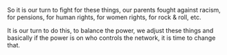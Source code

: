 So it is our turn to fight for these things, our parents fought against racism, for pensions, for human rights, for women rights, for rock & roll, etc.

It is our turn to do this, to balance the power, we adjust these things and basically if the power is on who controls the network, it is time to change that.
